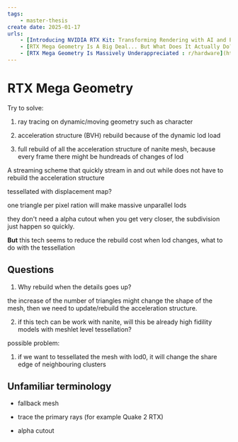 ```yaml
---
tags:
    - master-thesis
create date: 2025-01-17
urls:
    - [Introducing NVIDIA RTX Kit: Transforming Rendering with AI and Path Tracing](https://www.youtube.com/watch?v=5PHBXY0FI5o)
    - [RTX Mega Geometry Is A Big Deal... But What Does It Actually Do?](https://www.youtube.com/watch?v=5KRxyvdjpVU)
    - [RTX Mega Geometry Is Massively Underappreciated : r/hardware](https://www.reddit.com/r/hardware/comments/1hx9hqu/rtx_mega_geometry_is_massively_underappreciated/)
---
```


# RTX Mega Geometry

Try to solve:

1. ray tracing on dynamic/moving geometry such as character 

2. acceleration structure (BVH) rebuild because of the dynamic lod load 

3. full rebuild of all the acceleration structure of nanite mesh, because every frame there might be hundreads of changes of lod

A streaming scheme that quickly stream in and out while does not have to rebuild the acceleration structure

tessellated with displacement map?

one triangle per pixel ration will make massive unparallel lods

they don't need a alpha cutout when you get very closer, the subdivision just happen so quickly.

**But** this tech seems to reduce the rebuild cost when lod changes, what to do with the tessellation

## Questions

1. Why rebuild when the details goes up?

the increase of the number of triangles might change the shape of the mesh, then we need to update/rebuild the acceleration structure.

2. if this tech can be work with nanite, will this be already high fidility models with meshlet level tessellation?

possible problem: 

1. if we want to tessellated the mesh with lod0, it will change the share edge of neighbouring clusters

## Unfamiliar terminology

- fallback mesh

- trace the primary rays (for example Quake 2 RTX)

- alpha cutout
